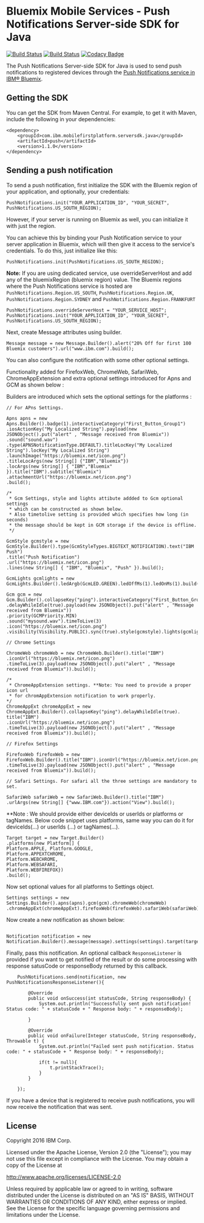# Bluemix Mobile Services - Push Notifications Server-side SDK for Java
[![Build Status](https://travis-ci.org/ibm-bluemix-mobile-services/bms-pushnotifications-serversdk-java.svg?branch=master)](https://travis-ci.org/ibm-bluemix-mobile-services/bms-pushnotifications-serversdk-java)
[![Build Status](https://travis-ci.org/ibm-bluemix-mobile-services/bms-pushnotifications-serversdk-java.svg?branch=development)](https://travis-ci.org/ibm-bluemix-mobile-services/bms-pushnotifications-serversdk-java)
[![Codacy Badge](https://api.codacy.com/project/badge/Grade/fe43788a157c4c4b971a8918d29c4469)](https://www.codacy.com/app/ibm-bluemix-mobile-services/bms-pushnotifications-serversdk-java?utm_source=github.com&amp;utm_medium=referral&amp;utm_content=ibm-bluemix-mobile-services/bms-pushnotifications-serversdk-java&amp;utm_campaign=Badge_Grade)

The Push Notifications Server-side SDK for Java is used to send push notifications to registered devices through the [Push Notifications service in IBM® Bluemix](https://console.ng.bluemix.net/docs/services/mobilepush/index.html).

## Getting the SDK

You can get the SDK from Maven Central. For example, to get it with Maven, include the following in your dependencies:

```
<dependency>
	<groupId>com.ibm.mobilefirstplatform.serversdk.java</groupId>
	<artifactId>push</artifactId>
	<version>1.1.0</version>
</dependency>
```

## Sending a push notification

To send a push notification, first initialize the SDK with the Bluemix region of your application, and optionally, your credentials:

```
PushNotifications.init("YOUR_APPLICATION_ID", "YOUR_SECRET", PushNotifications.US_SOUTH_REGION); 
```

However, if your server is running on Bluemix as well, you can initialize it with just the region. 

You can achieve this by binding your Push Notification service to your server application in Bluemix, which will then give it access to the service's credentials. To do this, just initialize like this:

```
PushNotifications.init(PushNotifications.US_SOUTH_REGION);
```

**Note:** If you are using dedicated service, use overrideServerHost and add any of the bluemixRegion (bluemix region) value.
The Bluemix regions where the Push Notifications service is hosted are `PushNotifications.Region.US_SOUTH`, `PushNotifications.Region.UK`,  `PushNotifications.Region.SYDNEY` and `PushNotifications.Region.FRANKFURT`

```
PushNotifications.overrideServerHost = "YOUR_SERVICE_HOST";
PushNotifications.init("YOUR_APPLICATION_ID", "YOUR_SECRET", PushNotifications.US_SOUTH_REGION); 
```

Next, create Message attributes using builder.

```
Message message = new Message.Builder().alert("20% Off for first 100 Bluemix customers").url("www.ibm.com").build();

```
You can also configure the notification with some other optional settings.

Functionality added for FirefoxWeb, ChromeWeb, SafariWeb, ChromeAppExtension and extra optional settings introduced for Apns and GCM as shown below :

Builders are introduced which sets the optional settings for the platforms : 
```
// For APns Settings.
	
Apns apns = new Apns.Builder().badge(1).interactiveCategory("First_Button_Group1")
.iosActionKey("My Localized String").payload(new JSONObject().put("alert" , "Message received from Bluemix"))
.sound("sound.wav")
.type(APNSNotificationType.DEFAULT).titleLocKey("My Localized String").locKey("My Localized String")
.launchImage("https://bluemix.net/icon.png")
.titleLocArgs(new String[] {"IBM","Bluemix"})
.locArgs(new String[] { "IBM","Bluemix" }).title("IBM").subtitle("Bluemix")
.attachmentUrl("https://bluemix.net/icon.png")
.build();

/*
 * Gcm Settings, style and lights attibute addded to Gcm optional settings
 * which can be constructed as shown below.
 * Also timetolive setting is provided which specifies how long (in seconds)
 * the message should be kept in GCM storage if the device is offline.
 */

GcmStyle gcmstyle = new GcmStyle.Builder().type(GcmStyleTypes.BIGTEXT_NOTIFICATION).text("IBM Push")
.title("Push Notification")
.url("https://bluemix.net/icon.png")
.lines(new String[] { "IBM", "Bluemix", "Push" }).build();

GcmLights gcmlights = new GcmLights.Builder().ledArgb(GcmLED.GREEN).ledOffMs(1).ledOnMs(1).build();

Gcm gcm = new Gcm.Builder().collapseKey("ping").interactiveCategory("First_Button_Group1")
.delayWhileIdle(true).payload(new JSONObject().put("alert" , "Message received from Bluemix"))
.priority(GCMPriority.MIN)
.sound("mysound.wav").timeToLive(3)
.icon("https://bluemix.net/icon.png")
.visibility(Visibility.PUBLIC).sync(true).style(gcmstyle).lights(gcmlights).build();

// Chrome Settings	
	
ChromeWeb chromeWeb = new ChromeWeb.Builder().title("IBM")
.iconUrl("https://bluemix.net/icon.png")
.timeToLive(3).payload(new JSONObject().put("alert" , "Message received from Bluemix")).build();

/*
 * ChromeAppExtension settings. **Note: You need to provide a proper icon url 
 * for chromAppExtension notification to work properly.		
*/
ChromeAppExt chromeAppExt = new ChromeAppExt.Builder().collapseKey("ping").delayWhileIdle(true).
title("IBM")
.iconUrl("https://bluemix.net/icon.png")
.timeToLive(3).payload(new JSONObject().put("alert" , "Message received from Bluemix")).build();

// Firefox Settings		

FirefoxWeb firefoxWeb = new FirefoxWeb.Builder().title("IBM").iconUrl("https://bluemix.net/icon.png")
.timeToLive(3).payload(new JSONObject().put("alert" , "Message received from Bluemix")).build();

// Safari Settings. For safari all the three settings are mandatory to set.	
	
SafariWeb safariWeb = new SafariWeb.Builder().title("IBM")
.urlArgs(new String[] {"www.IBM.com"}).action("View").build();
```
**Note : We should provide either deviceIds or userIds or platforms or tagNames.
Below code snippet uses platforms, same way you can do it for deviceIds(...) or userIds (...) or tagNames(...).
```
Target target = new Target.Builder()
.platforms(new Platform[] {
Platform.APPLE, Platform.GOOGLE,
Platform.APPEXTCHROME,
Platform.WEBCHROME,
Platform.WEBSAFARI, 
Platform.WEBFIREFOX})
.build();

```		
Now set optional values for all platforms to Settings object.
```
Settings settings = new Settings.Builder().apns(apns).gcm(gcm).chromeWeb(chromeWeb)
.chromeAppExt(chromeAppExt).firefoxWeb(firefoxWeb).safariWeb(safariWeb).build();
```		

Now create a new notification as shown below:

```

Notification notification = new Notification.Builder().message(message).settings(settings).target(target).build(); 

```

Finally, pass this notification.
An optional callback `ResponseListener` is provided if you want to get notified of the result or do 
some processing with response satusCode or responseBody returned by this callback.

```
	PushNotifications.send(notification, new PushNotificationsResponseListener(){

		@Override
		public void onSuccess(int statusCode, String responseBody) {
			System.out.println("Successfully sent push notification! Status code: " + statusCode + " Response body: " + responseBody);
			
		}

		@Override
		public void onFailure(Integer statusCode, String responseBody, Throwable t) {
			System.out.println("Failed sent push notification. Status code: " + statusCode + " Response body: " + responseBody);
				
			if(t != null){
				t.printStackTrace();
			}
		}
			
	});
```

If you have a device that is registered to receive push notifications, you will now receive the notification that was sent.

## License

Copyright 2016 IBM Corp.

Licensed under the Apache License, Version 2.0 (the "License"); you may not use this file except in compliance with the License. You may obtain a copy of the License at

http://www.apache.org/licenses/LICENSE-2.0

Unless required by applicable law or agreed to in writing, software distributed under the License is distributed on an "AS IS" BASIS, WITHOUT WARRANTIES OR CONDITIONS OF ANY KIND, either express or implied. See the License for the specific language governing permissions and limitations under the License.
